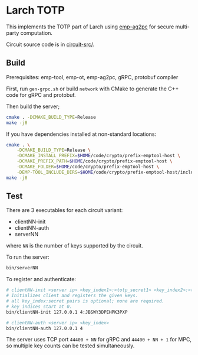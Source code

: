 # Larch TOTP

This implements the TOTP part of Larch using [emp-ag2pc](https://github.com/emp-toolkit/emp-ag2pc) for secure multi-party computation.

Circuit source code is in [circuit-src/](./circuit-src/).

## Build

Prerequisites: emp-tool, emp-ot, emp-ag2pc, gRPC, protobuf compiler

First, run `gen-grpc.sh` or build `network` with CMake to generate the C++ code for gRPC and protobuf.

Then build the server;

```bash
cmake . -DCMAKE_BUILD_TYPE=Release
make -j8
```

If you have dependencies installed at non-standard locations:

```bash
cmake . \
    -DCMAKE_BUILD_TYPE=Release \
    -DCMAKE_INSTALL_PREFIX=$HOME/code/crypto/prefix-emptool-host \
    -DCMAKE_PREFIX_PATH=$HOME/code/crypto/prefix-emptool-host \
    -DCMAKE_FOLDER=$HOME/code/crypto/prefix-emptool-host \
    -DEMP-TOOL_INCLUDE_DIRS=$HOME/code/crypto/prefix-emptool-host/include
make -j8
```

## Test

There are 3 executables for each circuit variant:

- clientNN-init
- clientNN-auth
- serverNN

where `NN` is the number of keys supported by the circuit.

To run the server:

```bash
bin/serverNN
```

To register and authenticate:

```bash
# clientNN-init <server ip> <key_index1>:<totp_secret1> <key_index2>:<totp_secret2> ...
# Initializes client and registers the given keys.
# all key_index:secret pairs is optional; none are required.
# key indices start at 0.
bin/clientNN-init 127.0.0.1 4:JBSWY3DPEHPK3PXP

# clientNN-auth <server ip> <key_index>
bin/clientNN-auth 127.0.0.1 4
```

The server uses TCP port `44400 + NN` for gRPC and `44400 + NN + 1` for MPC, so multiple key counts can be tested simultaneously.
